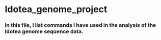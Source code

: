 # Idotea_genome_project
### In this file, I list commands I have used in the analysis of the Idotea genome sequence data.

